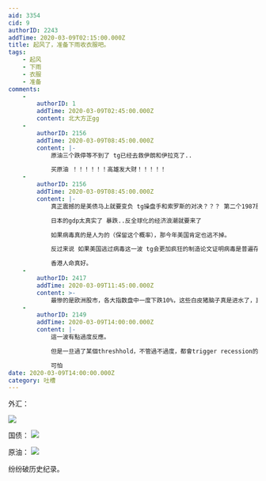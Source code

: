 ```yaml
---
aid: 3354
cid: 9
authorID: 2243
addTime: 2020-03-09T02:15:00.000Z
title: 起风了，准备下雨收衣服吧。
tags:
    - 起风
    - 下雨
    - 衣服
    - 准备
comments:
    -
        authorID: 1
        addTime: 2020-03-09T02:45:00.000Z
        content: 北大方正gg
    -
        authorID: 2156
        addTime: 2020-03-09T08:45:00.000Z
        content: |-
            原油三个跌停等不到了 tg已经去救伊朗和伊拉克了..

            买原油 ！！！！！！高雄发大财！！！！！
    -
        authorID: 2156
        addTime: 2020-03-09T08:45:00.000Z
        content: |-
            真正震撼的是美债马上就要变负 tg操盘手和索罗斯的对决？？？ 第二个1987股灾？（据说克格勃曾经也想靠金融战打垮USA 不过失败了）

            日本的gdp太真实了 暴跌..反全球化的经济浪潮就要来了

            如果病毒真的是人为的（保留这个概率），那今年美国肯定也逃不掉。

            反过来说 如果美国逃过病毒这一波 tg会更加疯狂的制造论文证明病毒是普遍存在的 非事故 菲军队产品 非泄漏

            香港人命真好。
    -
        authorID: 2417
        addTime: 2020-03-09T11:45:00.000Z
        content: >-
            最惨的是欧洲股市，各大指数盘中一度下跌10%，这些白皮猪脑子真是进水了，真把东亚病夫论当真理了，出现疫情不未雨绸缪好好应对。却把精力浪费在打嘴炮上。韩国的感染率已经超过天朝了，国内五毛群体高潮，如果欧洲也处理不好，那维尼就真的捡到枪了。
    -
        authorID: 2149
        addTime: 2020-03-09T14:00:00.000Z
        content: |-
            這一波有點過度反應。

            但是一旦過了某個threshhold，不管過不過度，都會trigger recession的吧？

            可怕
date: 2020-03-09T14:00:00.000Z
category: 吐槽
---
```


外汇：

![](https://imgur.com/J7DVMdj.jpg)

国债： ![](https://imgur.com/nYJDn6J.jpg)

原油： ![](https://imgur.com/syIrwA3.jpg)

纷纷破历史纪录。
